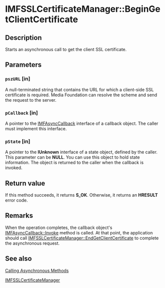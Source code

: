 # IMFSSLCertificateManager::BeginGetClientCertificate

## Description

Starts an asynchronous call to get the client SSL certificate.

## Parameters

### `pszURL` [in]

A null-terminated string that contains the URL for which a client-side SSL certificate is required. Media Foundation can resolve the scheme and send the request to the server.

### `pCallback` [in]

A pointer to the [IMFAsyncCallback](https://learn.microsoft.com/windows/desktop/api/mfobjects/nn-mfobjects-imfasynccallback) interface of a callback object. The caller must implement this interface.

### `pState` [in]

A pointer to the **IUnknown** interface of a state object, defined by the caller. This parameter can be **NULL**. You can use this object to hold state information. The object is returned to the caller when the callback is invoked.

## Return value

If this method succeeds, it returns **S_OK**. Otherwise, it returns an **HRESULT** error code.

## Remarks

When the operation completes, the callback object's [IMFAsyncCallback::Invoke](https://learn.microsoft.com/windows/desktop/api/mfobjects/nf-mfobjects-imfasynccallback-invoke) method is called. At that point, the application should call [IMFSSLCertificateManager::EndGetClientCertificate](https://learn.microsoft.com/windows/desktop/api/mfidl/nf-mfidl-imfsslcertificatemanager-endgetclientcertificate) to complete the asynchronous request.

## See also

[Calling Asynchronous Methods](https://learn.microsoft.com/windows/desktop/medfound/calling-asynchronous-methods)

[IMFSSLCertificateManager](https://learn.microsoft.com/windows/desktop/api/mfidl/nn-mfidl-imfsslcertificatemanager)